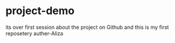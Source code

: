 # project-demo
its over first session about the project on Github and this is my first reposetery
auther-Aliza
